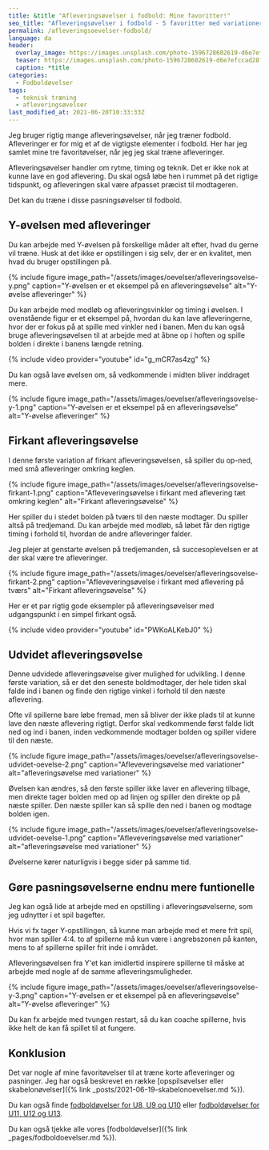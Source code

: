 ```yaml
---
title: &title "Afleveringsøvelser i fodbold: Mine favoritter!"
seo_title: "Afleveringsøvelser i fodbold - 5 favoritter med variationer!"
permalink: /afleveringsoevelser-fodbold/
language: da
header:
  overlay_image: https://images.unsplash.com/photo-1596728602619-d6e7efccad28?ixid=MnwxMjA3fDB8MHxwaG90by1wYWdlfHx8fGVufDB8fHx8&ixlib=rb-1.2.1&auto=format&fit=crop&h=600&w=1200&q=10
  teaser: https://images.unsplash.com/photo-1596728602619-d6e7efccad28?ixid=MnwxMjA3fDB8MHxwaG90by1wYWdlfHx8fGVufDB8fHx8&ixlib=rb-1.2.1&auto=format&fit=crop&h=300&w=400&q=10
  caption: *title
categories:
  - Fodboldøvelser
tags:
  - teknisk træning
  - afleveringsøvelser
last_modified_at: 2021-06-20T10:33:33Z
---
```


Jeg bruger rigtig mange afleveringsøvelser, når jeg træner fodbold. Afleveringer er for mig et af de vigtigste elementer i fodbold. Her har jeg samlet mine tre favoritøvelser, når jeg jeg skal træne afleveringer.

Afleveringsøvelser handler om rytme, timing og teknik. Det er ikke nok at kunne lave en god aflevering. Du skal også løbe hen i rummet på det rigtige tidspunkt, og afleveringen skal være afpasset præcist til modtageren.

Det kan du træne i disse pasningsøvelser til fodbold.

## Y-øvelsen med afleveringer

Du kan arbejde med Y-øvelsen på forskellige måder alt efter, hvad du gerne vil træne. Husk at det ikke er opstillingen i sig selv, der er en kvalitet, men hvad du bruger opstillingen på.

{% include figure image_path="/assets/images/oevelser/afleveringsovelse-y.png" caption="Y-øvelsen er et eksempel på en afleveringsøvelse" alt="Y-øvelse afleveringer" %}

Du kan arbejde med modløb og afleveringsvinkler og timing i øvelsen. I ovenstående figur er et eksempel på, hvordan du kan lave afleveringerne, hvor der er fokus på at spille med vinkler ned i banen. Men du kan også bruge afleveringsøvelsen til at arbejde med at åbne op i hoften og spille bolden i direkte i banens længde retning.

{% include video provider="youtube" id="g_mCR7as4zg" %}

Du kan også lave øvelsen om, så vedkommende i midten bliver inddraget mere.

{% include figure image_path="/assets/images/oevelser/afleveringsovelse-y-1.png" caption="Y-øvelsen er et eksempel på en afleveringsøvelse" alt="Y-øvelse afleveringer" %}

## Firkant afleveringsøvelse

I denne første variation af firkant afleveringsøvelsen, så spiller du op-ned, med små afleveringer omkring keglen.

{% include figure image_path="/assets/images/oevelser/afleveringsovelse-firkant-1.png" caption="Afleveveringsøvelse i firkant med aflevering tæt omkring keglen" alt="Firkant afleveringsøvelse" %}

Her spiller du i stedet bolden på tværs til den næste modtager. Du spiller altså på tredjemand. Du kan arbejde med modløb, så løbet får den rigtige timing i forhold til, hvordan de andre afleveringer falder.

Jeg plejer at genstarte øvelsen på tredjemanden, så succesoplevelsen er at der skal være tre afleveringer.

{% include figure image_path="/assets/images/oevelser/afleveringsovelse-firkant-2.png" caption="Afleveveringsøvelse i firkant med aflevering på tværs" alt="Firkant afleveringsøvelse" %}

Her er et par rigtig gode eksempler på afleveringsøvelser med udgangspunkt i en simpel firkant også.

{% include video provider="youtube" id="PWKoALKebJ0" %}

## Udvidet afleveringsøvelse

Denne udvidede afleveringsøvelse giver mulighed for udvikling. I denne første variation, så er det den seneste boldmodtager, der hele tiden skal falde ind i banen og finde den rigtige vinkel i forhold til den næste aflevering.

Ofte vil spillerne bare løbe fremad, men så bliver der ikke plads til at kunne lave den næste aflevering rigtigt. Derfor skal vedkommende først falde lidt ned og ind i banen, inden vedkommende modtager bolden og spiller videre til den næste.

{% include figure image_path="/assets/images/oevelser/afleveringsovelse-udvidet-oevelse-2.png" caption="Afleveveringsøvelse med variationer" alt="afleveringsøvelse med variationer" %}

Øvelsen kan ændres, så den første spiller ikke laver en aflevering tilbage, men direkte tager bolden med op ad linjen og spiller den direkte op på næste spiller. Den næste spiller kan så spille den ned i banen og modtage bolden igen.

{% include figure image_path="/assets/images/oevelser/afleveringsovelse-udvidet-oevelse-1.png" caption="Afleveveringsøvelse med variationer" alt="afleveringsøvelse med variationer" %}

Øvelserne kører naturligvis i begge sider på samme tid.

## Gøre pasningsøvelserne endnu mere funtionelle

Jeg kan også lide at arbejde med en opstilling i afleveringsøvelserne, som jeg udnytter i et spil bagefter.

Hvis vi fx tager Y-opstillingen, så kunne man arbejde med et mere frit spil, hvor man spiller 4:4. to af spillerne må kun være i angrebszonen på kanten, mens to af spillerne spiller frit inde i området.

Afleveringsøvelsen fra Y'et kan imidlertid inspirere spillerne til måske at arbejde med nogle af de samme afleveringsmuligheder.

{% include figure image_path="/assets/images/oevelser/afleveringsovelse-y-3.png" caption="Y-øvelsen er et eksempel på en afleveringsøvelse" alt="Y-øvelse afleveringer" %}

Du kan fx arbejde med tvungen restart, så du kan coache spillerne, hvis ikke helt de kan få spillet til at fungere.

## Konklusion

Det var nogle af mine favoritøvelser til at træne korte afleveringer og pasninger. Jeg har også beskrevet en række [opspilsøvelser eller skabelonøvelser]({% link _posts/2021-06-19-skabelonoevelser.md %}).

Du kan også finde [fodboldøvelser for U8, U9 og U10](/fodboldovelser-8-10-aar/) eller [fodboldøvelser for U11, U12 og U13](/fodboldovelser-10-12-aar/).

Du kan også tjekke alle vores [fodboldøvelser]({% link _pages/fodboldoevelser.md %}).
